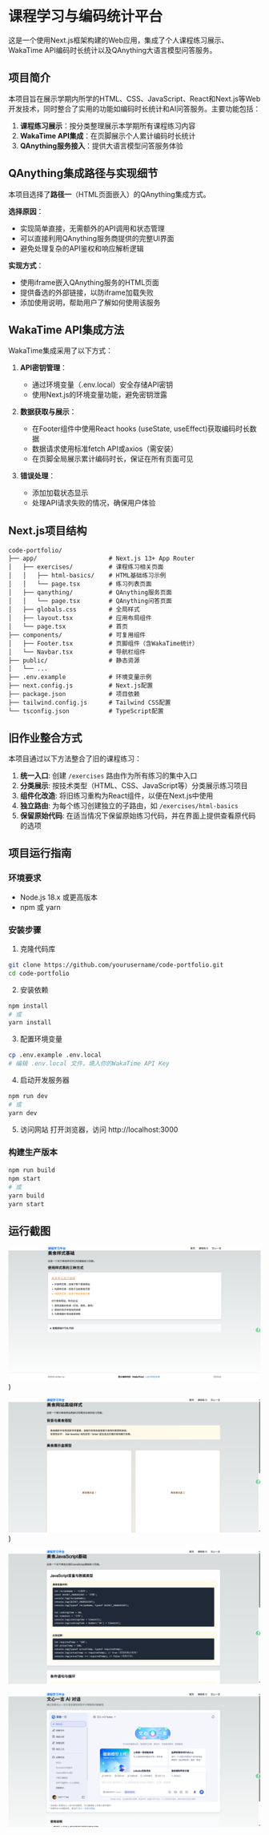 # 课程学习与编码统计平台

这是一个使用Next.js框架构建的Web应用，集成了个人课程练习展示、WakaTime API编码时长统计以及QAnything大语言模型问答服务。

## 项目简介

本项目旨在展示学期内所学的HTML、CSS、JavaScript、React和Next.js等Web开发技术，同时整合了实用的功能如编码时长统计和AI问答服务。主要功能包括：

1. **课程练习展示**：按分类整理展示本学期所有课程练习内容
2. **WakaTime API集成**：在页脚展示个人累计编码时长统计
3. **QAnything服务接入**：提供大语言模型问答服务体验

## QAnything集成路径与实现细节

本项目选择了**路径一**（HTML页面嵌入）的QAnything集成方式。

**选择原因**：
- 实现简单直接，无需额外的API调用和状态管理
- 可以直接利用QAnything服务商提供的完整UI界面
- 避免处理复杂的API鉴权和响应解析逻辑

**实现方式**：
- 使用iframe嵌入QAnything服务的HTML页面
- 提供备选的外部链接，以防iframe加载失败
- 添加使用说明，帮助用户了解如何使用该服务

## WakaTime API集成方法

WakaTime集成采用了以下方式：

1. **API密钥管理**：
   - 通过环境变量（.env.local）安全存储API密钥
   - 使用Next.js的环境变量功能，避免密钥泄露

2. **数据获取与展示**：
   - 在Footer组件中使用React hooks (useState, useEffect)获取编码时长数据
   - 数据请求使用标准fetch API或axios（需安装）
   - 在页脚全局展示累计编码时长，保证在所有页面可见

3. **错误处理**：
   - 添加加载状态显示
   - 处理API请求失败的情况，确保用户体验

## Next.js项目结构

```
code-portfolio/
├── app/                    # Next.js 13+ App Router
│   ├── exercises/          # 课程练习相关页面
│   │   ├── html-basics/    # HTML基础练习示例
│   │   └── page.tsx        # 练习列表页面
│   ├── qanything/          # QAnything服务页面
│   │   └── page.tsx        # QAnything问答页面
│   ├── globals.css         # 全局样式
│   ├── layout.tsx          # 应用布局组件
│   └── page.tsx            # 首页
├── components/             # 可复用组件
│   ├── Footer.tsx          # 页脚组件（含WakaTime统计）
│   └── Navbar.tsx          # 导航栏组件
├── public/                 # 静态资源
│   └── ...
├── .env.example            # 环境变量示例
├── next.config.js          # Next.js配置
├── package.json            # 项目依赖
├── tailwind.config.js      # Tailwind CSS配置
└── tsconfig.json           # TypeScript配置
```

## 旧作业整合方式

本项目通过以下方法整合了旧的课程练习：

1. **统一入口**: 创建 `/exercises` 路由作为所有练习的集中入口
2. **分类展示**: 按技术类型（HTML、CSS、JavaScript等）分类展示练习项目
3. **组件化改造**: 将旧练习重构为React组件，以便在Next.js中使用
4. **独立路由**: 为每个练习创建独立的子路由，如 `/exercises/html-basics`
5. **保留原始代码**: 在适当情况下保留原始练习代码，并在界面上提供查看原代码的选项

## 项目运行指南

### 环境要求
- Node.js 18.x 或更高版本
- npm 或 yarn

### 安装步骤

1. 克隆代码库
```bash
git clone https://github.com/yourusername/code-portfolio.git
cd code-portfolio
```

2. 安装依赖
```bash
npm install
# 或
yarn install
```

3. 配置环境变量
```bash
cp .env.example .env.local
# 编辑 .env.local 文件，填入你的WakaTime API Key
```

4. 启动开发服务器
```bash
npm run dev
# 或
yarn dev
```

5. 访问网站
   打开浏览器，访问 http://localhost:3000

### 构建生产版本
```bash
npm run build
npm start
# 或
yarn build
yarn start
```

## 运行截图


![截图](./images/a.jpg))


![截图](./images/b.jpg))

![列表](./images/c.png)


![练习](./images/chat.jpg)

